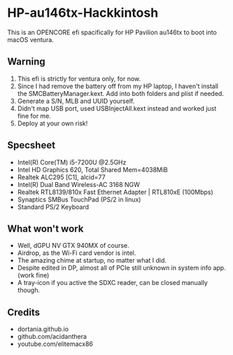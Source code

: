 # HP-au146tx-Hackkintosh
This is an OPENCORE efi spacifically for HP Pavilion au146tx to boot into macOS ventura.

## Warning
1. This efi is strictly for ventura only, for now.
2. Since I had remove the battery off from my HP laptop, I haven't install the SMCBatteryManager.kext. Add into both folders and plist if needed.
3. Generate a S/N, MLB and UUID yourself.
4. Didn't map USB port, used USBInjectAll.kext instead and worked just fine for me. 
5. Deploy at your own risk!

## Specsheet
- Intel(R) Core(TM) i5-7200U @2.5GHz
- Intel HD Graphics 620, Total Shared Mem=4038MiB
- Realtek ALC295 [C1], alcid=77
- Intel(R) Dual Band Wireless-AC 3168 NGW
- Realtek RTL8139/810x Fast Ethernet Adapter | RTL810xE (100Mbps)
- Synaptics SMBus TouchPad (PS/2 in linux)
- Standard PS/2 Keyboard

## What won't work
- Well, dGPU NV GTX 940MX of course.
- Airdrop, as the Wi-Fi card vendor is intel.
- The amazing chime at startup, no matter what I did.
- Despite edited in DP, almost all of PCIe still unknown in system info app. (work fine)
- A tray-icon if you active the SDXC reader, can be closed manually though.

## Credits
- dortania.github.io
- github.com/acidanthera
- youtube.com/elitemacx86

